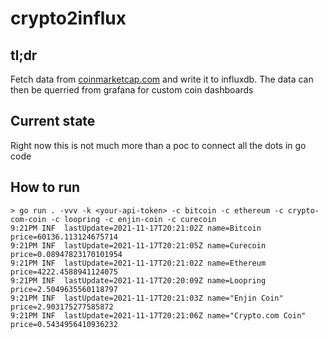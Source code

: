 # crypto2influx

## tl;dr

Fetch data from [coinmarketcap.com](https://coinmarketcap.com) and write it to influxdb.
The data can then be querried from grafana for custom coin dashboards

## Current state

Right now this is not much more than a poc to connect all the dots in go code

## How to run

```
> go run . -vvv -k <your-api-token> -c bitcoin -c ethereum -c crypto-com-coin -c loopring -c enjin-coin -c curecoin
9:21PM INF  lastUpdate=2021-11-17T20:21:02Z name=Bitcoin price=60136.113124675714
9:21PM INF  lastUpdate=2021-11-17T20:21:05Z name=Curecoin price=0.08947823170101954
9:21PM INF  lastUpdate=2021-11-17T20:21:02Z name=Ethereum price=4222.4588941124075
9:21PM INF  lastUpdate=2021-11-17T20:20:09Z name=Loopring price=2.5049635560118797
9:21PM INF  lastUpdate=2021-11-17T20:21:03Z name="Enjin Coin" price=2.903175277585872
9:21PM INF  lastUpdate=2021-11-17T20:21:06Z name="Crypto.com Coin" price=0.5434956410936232
```

